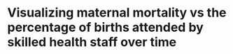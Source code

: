 # Visualizing maternal mortality vs the percentage of births attended by skilled health staff over time
